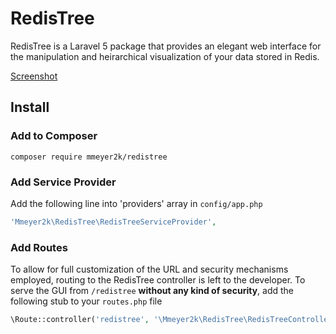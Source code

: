 # RedisTree
RedisTree is a Laravel 5 package that provides an elegant web interface for the manipulation and heirarchical visualization of your data stored in Redis.

<a href="https://cdn.rawgit.com/mmeyer2k/mmeyer2k.github.io/master/storage/redistree/screen1.png" target="_blank">Screenshot</a>

## Install
### Add to Composer
```
composer require mmeyer2k/redistree
```
### Add Service Provider
Add the following line into 'providers' array in `config/app.php`
```php
'Mmeyer2k\RedisTree\RedisTreeServiceProvider',
```
### Add Routes
To allow for full customization of the URL and security mechanisms employed, routing to the RedisTree controller is left to the developer. To serve the GUI from `/redistree` **without any kind of security**, add the following stub to your `routes.php` file
```php
\Route::controller('redistree', '\Mmeyer2k\RedisTree\RedisTreeController');
```
